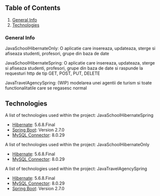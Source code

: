 ## Table of Contents
1. [General Info](#general-info)
2. [Technologies](#technologies)
### General Info

JavaSchoolHibernateOnly: O aplicatie care insereaza, updateaza, sterge si afiseaza studenti, profesori, grupe din baza de date

JavaSchoolHibernateSpring: O aplicatie care insereaza, updateaza, sterge si afiseaza studenti, profesori, grupe din baza de date si raspunde la requesturi http de tip GET, POST, PUT, DELETE

JavaTravelAgencySpring: (WIP) modelarea unei agentii de turism si toate functionalitatile care se regasesc normal


## Technologies

A list of technologies used within the project: JavaSchoolHibernateSpring
* [Hibernate](https://hibernate.org): 5.6.8.Final
* [Spring Boot](https://spring.io/projects/spring-boot): Version 2.7.0
* [MySQL Connector](https://www.mysql.com/products/connector/): 8.0.29

A list of technologies used within the project: JavaSchoolHibernateOnly
* [Hibernate](https://hibernate.org): 5.6.8.Final
* [MySQL Connector](https://www.mysql.com/products/connector/): 8.0.29

A list of technologies used within the project: JavaTravelAgencySpring
* [Hibernate](https://hibernate.org): 5.6.8.Final
* [MySQL Connector](https://www.mysql.com/products/connector/): 8.0.29
* [Spring Boot](https://spring.io/projects/spring-boot): Version 2.7.0
